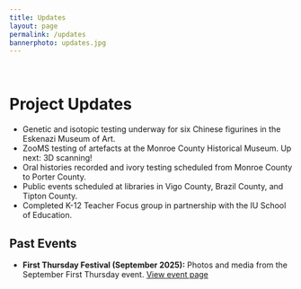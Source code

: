 ```yaml
---
title: Updates
layout: page
permalink: /updates
bannerphoto: updates.jpg
---
```


<br>


# Project Updates

<ul>
		<li>Genetic and isotopic testing underway for six Chinese figurines in the Eskenazi Museum of Art.</li>
		<li>ZooMS testing of artefacts at the Monroe County Historical Museum. Up next: 3D scanning!</li>
		<li>Oral histories recorded and ivory testing scheduled from Monroe County to Porter County.</li>
		<li>Public events scheduled at libraries in Vigo County, Brazil County, and Tipton County.</li>
		<li>Completed K-12 Teacher Focus group in partnership with the IU School of Education.</li>
</ul>

<h2>Past Events</h2>
<ul>
	<li><strong>First Thursday Festival (September 2025):</strong> Photos and media from the September First Thursday event. <a href="/pages/first-thursday-september">View event page</a></li>
</ul>